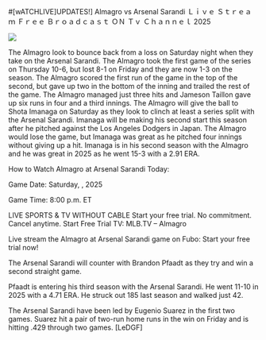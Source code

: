 #[wATCHLIVE]UPDATES!] Almagro vs Arsenal Sarandi Ｌｉｖｅ Ｓｔｒｅａｍ Ｆｒｅｅ Ｂｒｏａｄｃａｓｔ ＯＮ Ｔｖ Ｃｈａｎｎｅｌ  2025  
  
  
[![](https://i.imgur.com/qSNzIqt.png)](https://movie.rssnews.media/XFyboaEM.php)  
  
The Almagro look to bounce back from a loss on Saturday night when they take on the Arsenal Sarandi. The Almagro took the first game of the series on Thursday 10-6, but lost 8-1 on Friday and they are now 1-3 on the season. The Almagro scored the first run of the game in the top of the second, but gave up two in the bottom of the inning and trailed the rest of the game. The Almagro managed just three hits and Jameson Taillon gave up six runs in four and a third innings. The Almagro will give the ball to Shota Imanaga on Saturday as they look to clinch at least a series split with the Arsenal Sarandi. Imanaga will be making his second start this season after he pitched against the Los Angeles Dodgers in Japan. The Almagro would lose the game, but Imanaga was great as he pitched four innings without giving up a hit. Imanaga is in his second season with the Almagro and he was great in 2025 as he went 15-3 with a 2.91 ERA.

How to Watch Almagro at Arsenal Sarandi Today:

Game Date: Saturday, , 2025

Game Time: 8:00 p.m. ET

LIVE SPORTS & TV WITHOUT CABLE
Start your free trial. No commitment. Cancel anytime.
Start Free Trial
TV: MLB.TV – Almagro

Live stream the Almagro at Arsenal Sarandi game on Fubo: Start your free trial now!

The Arsenal Sarandi will counter with Brandon Pfaadt as they try and win a second straight game.

Pfaadt is entering his third season with the Arsenal Sarandi. He went 11-10 in 2025 with a 4.71 ERA. He struck out 185 last season and walked just 42.

The Arsenal Sarandi have been led by Eugenio Suarez in the first two games. Suarez hit a pair of two-run home runs in the win on Friday and is hitting .429 through two games. [LeDGF]